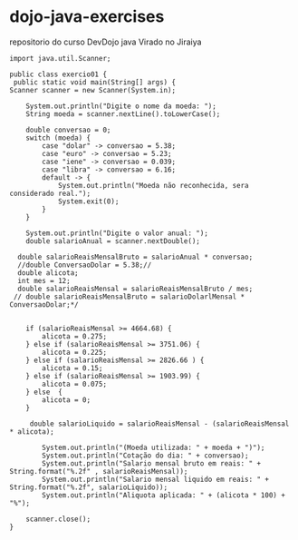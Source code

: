# dojo-java-exercises
repositorio do curso DevDojo java Virado no Jiraiya

    import java.util.Scanner;

    public class exercio01 {
     public static void main(String[] args) {
    Scanner scanner = new Scanner(System.in);

        System.out.println("Digite o nome da moeda: ");
        String moeda = scanner.nextLine().toLowerCase();

        double conversao = 0;
        switch (moeda) {
            case "dolar" -> conversao = 5.38;
            case "euro" -> conversao = 5.23;
            case "iene" -> conversao = 0.039;
            case "libra" -> conversao = 6.16;
            default -> {
                System.out.println("Moeda não reconhecida, sera considerado real.");
                System.exit(0);
            }
        }

        System.out.println("Digite o valor anual: ");
        double salarioAnual = scanner.nextDouble();

      double salarioReaisMensalBruto = salarioAnual * conversao;
      //double ConversaoDolar = 5.38;//
      double alicota;
      int mes = 12;
      double salarioReaisMensal = salarioReaisMensalBruto / mes;
     // double salarioReaisMensalBruto = salarioDolarlMensal * ConversaoDolar;*/
    

        if (salarioReaisMensal >= 4664.68) {   
            alicota = 0.275;
        } else if (salarioReaisMensal >= 3751.06) { 
            alicota = 0.225;   
        } else if (salarioReaisMensal >= 2826.66 ) {  
            alicota = 0.15; 
        } else if (salarioReaisMensal >= 1903.99) {
            alicota = 0.075; 
        } else  {
            alicota = 0; 
        }

         double salarioLiquido = salarioReaisMensal - (salarioReaisMensal * alicota);

            System.out.println("(Moeda utilizada: " + moeda + ")");
            System.out.println("Cotação do dia: " + conversao);
            System.out.println("Salario mensal bruto em reais: " + String.format("%.2f" , salarioReaisMensal));
            System.out.println("Salario mensal liquido em reais: " + String.format("%.2f", salarioLiquido));
            System.out.println("Aliquota aplicada: " + (alicota * 100) + "%");
            
        scanner.close();
    }
